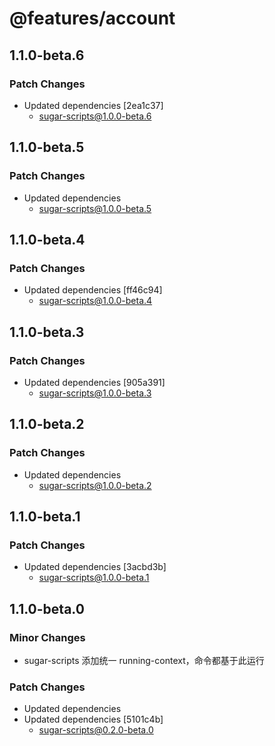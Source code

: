 # @features/account

## 1.1.0-beta.6

### Patch Changes

- Updated dependencies [2ea1c37]
  - sugar-scripts@1.0.0-beta.6

## 1.1.0-beta.5

### Patch Changes

- Updated dependencies
  - sugar-scripts@1.0.0-beta.5

## 1.1.0-beta.4

### Patch Changes

- Updated dependencies [ff46c94]
  - sugar-scripts@1.0.0-beta.4

## 1.1.0-beta.3

### Patch Changes

- Updated dependencies [905a391]
  - sugar-scripts@1.0.0-beta.3

## 1.1.0-beta.2

### Patch Changes

- Updated dependencies
  - sugar-scripts@1.0.0-beta.2

## 1.1.0-beta.1

### Patch Changes

- Updated dependencies [3acbd3b]
  - sugar-scripts@1.0.0-beta.1

## 1.1.0-beta.0

### Minor Changes

- sugar-scripts 添加统一 running-context，命令都基于此运行

### Patch Changes

- Updated dependencies
- Updated dependencies [5101c4b]
  - sugar-scripts@0.2.0-beta.0
